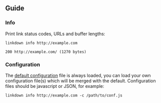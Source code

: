 ## Guide

### Info

Print link status codes, URLs and buffer lengths:

```
linkdown info http://example.com
```

```
200 http://example.com/ (1270 bytes)
```

### Configuration

The [default configuration](/linkdown.js) file is always loaded, you can load your own configuration file(s) which will be merged with the default. Configuration files should be javascript or JSON, for example:

```
linkdown info http://example.com -c /path/to/conf.js
```
